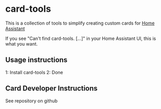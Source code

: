 card-tools
==========

This is a collection of tools to simplify creating custom cards for [Home Assistant](https://home-assistant.io)

If you see "Can't find card-tools. [...]" in your Home Assistant UI, this is what you want.

## Usage instructions

1: Install card-tools
2: Done


## Card Developer Instructions
See repository on github
